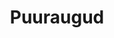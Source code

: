 ---
title: Puuraugud
title_en: ''
notes: >-
  Andmehulk kirjeldab Eestis leitavaid puurauke ning tulemusi saab filtreerida
  mitme atribuudi alusel (aadress, põhjaveekogum jne). Tulemustes on võimalik
  genereerida CSV fail.
notes_en: ''
category: 
  - Keskkond
category_en:
  - Environment
resources:
  - name: Puuraugud
    url: 'https://veka.keskkonnainfo.ee/veka.aspx?type=artikkel&id=214457803'
    format: 'HTML, CSV'
    interactive: 'False'
license: 'https://creativecommons.org/licenses/by-sa/3.0/ee/legalcode'
update_freq: 'http://purl.org/linked-data/sdmx/2009/code#freq-A'
organization: Keskkonnaagentuur
maintainer_name: ''
maintainer_email: ''
maintainer_phone: ''
date_issued: 21/05/2020'
date_modified: '21/05/2020'
---